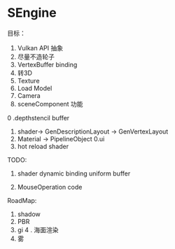# SEngine

目标： 
1. Vulkan API 抽象
2. 尽量不造轮子
1. VertexBuffer binding
2. 转3D
3. Texture
4. Load Model
5. Camera
6. sceneComponent 功能　

0 .depthstencil buffer
1. shader-> GenDescriptionLayout
   -> GenVertexLayout
6. Material -> PipelineObject
0.ui
1. hot reload shader

TODO:
1. shader dynamic binding uniform buffer 

2. MouseOperation code



RoadMap:
1. shadow
2. PBR
3. gi
4 . 海面渲染
5. 雾